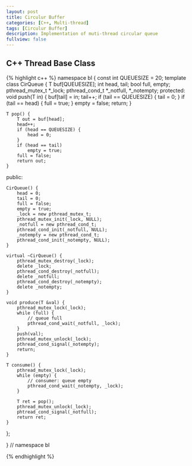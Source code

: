 ```yaml
---
layout: post
title: Circulur Buffer
categories: [C++, Multi-thread]
tags: [Circulur Buffer]
description: Implementation of muti-thread circular queue
fullview: false
---
```


## C++ Thread Base Class



{% highlight c++ %}
namespace bl {
const int QUEUESIZE = 20;
template<class T>
class CirQueue {
    T buf[QUEUESIZE];
    int head, tail;
    bool full, empty;
    pthread_mutex_t *_lock;
    pthread_cond_t *_notfull, *_notempty;
protected:
    void push(T in) {
        buf[tail] = in;
        tail++;
        if (tail == QUEUESIZE) {
            tail = 0;
        }
        if (tail == head) {
            full = true;
        } 
        empty = false;
        return;
    }

    T pop() {
        T out = buf[head];
        head++;
        if (head == QUEUESIZE) {
            head = 0;
        }
        if (head == tail)
            empty = true;
        full = false;
        return out;
    }
public:

    CirQueue() {
        head = 0;
        tail = 0;
        full = false;
        empty = true;
        _lock = new pthread_mutex_t;
        pthread_mutex_init(_lock, NULL);
        _notfull = new pthread_cond_t;
        pthread_cond_init(_notfull, NULL);
        _notempty = new pthread_cond_t;
        pthread_cond_init(_notempty, NULL);
    }

    virtual ~CirQueue() {
        pthread_mutex_destroy(_lock);
        delete _lock;
        pthread_cond_destroy(_notfull);
        delete _notfull;
        pthread_cond_destroy(_notempty);
        delete _notempty;
    }

    void produce(T &val) {
    	pthread_mutex_lock(_lock);
    	while (full) {
    		// queue full
    		pthread_cond_wait(_notfull, _lock);
    	}
    	push(val);
    	pthread_mutex_unlock(_lock);
    	pthread_cond_signal(_notempty);
    	return;
    }
    
    T consume() {
    	pthread_mutex_lock(_lock);
    	while (empty) {
    		// consumer: queue empty
    		pthread_cond_wait(_notempty, _lock);
    	}
    	
    	T ret = pop();
    	pthread_mutex_unlock(_lock);
    	phtread_cond_signal(_notfull);
    	return ret;
    }
    
};

} // namespace bl
    
{% endhighlight %}